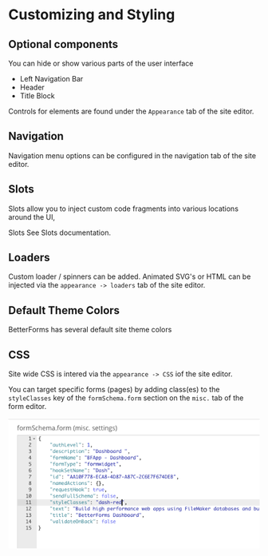 # Customizing and Styling

## Optional components

You can hide or show various parts of the user interface

* Left Navigation Bar
* Header
* Title Block

Controls for elements are found under the `Appearance` tab of the site editor.

## Navigation

Navigation menu options can be configured in the navigation tab of the site editor.

## Slots

Slots allow you to inject custom code fragments into various locations around the UI,

Slots See Slots documentation.

## Loaders

Custom loader / spinners can be added. Animated SVG's or HTML can be injected via the `appearance -> loaders` tab of the site editor.

## Default Theme Colors

BetterForms has several default site theme colors

## CSS

Site wide CSS is intered via the `appearance -> CSS` iof the site editor.

You can target specific forms \(pages\) by adding class\(es\) to the `styleClasses` key of the `formSchema.form` section on the `misc.` tab of the form editor.

![](../.gitbook/assets/screen-shot-2018-07-06-at-1.11.03-pm.png)


